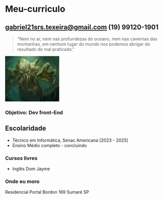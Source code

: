 # Meu-curriculo
## gabriel21srs.texeira@gmail.com (19) 99120-1901
> "Nem no ar, nem nas profundezas do oceano, nem nas cavernas das montanhas, em nenhum lugar do mundo nos podemos abrigar do resultado do mal praticado."

![foto](foto.jfif)
### Objetivo: Dev front-End

## Escolaridade
- Técnico em Informática, Senac Americana [2023 - 2025]
- Ensino Médio completo - concluindo

### Cursos livres
- Inglês Dom Jayme

### Onde eu moro
Residencial Portal Bordon 169 Sumaré SP